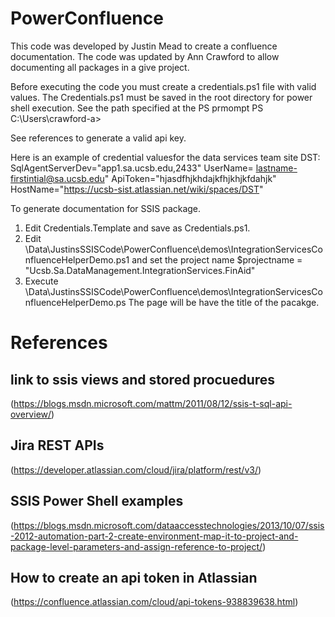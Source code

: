 # PowerConfluence
This code was developed by Justin Mead to create a confluence documentation.
The code was updated by Ann Crawford to allow documenting all packages in a give project.  

Before executing the code you must create a credentials.ps1 file with valid values. The Credentials.ps1 must be saved in the root directory for power shell execution. See the path specified at the PS prmompt PS C:\Users\crawford-a>

See references to generate a valid api key. 

Here is an example of credential valuesfor the data services team site DST:
    SqlAgentServerDev="app1.sa.ucsb.edu,2433"
    UserName= lastname-firstintial@sa.ucsb.edu"
    ApiToken="hjasdfhjkhdajkfhjkhjkfdahjk"
    HostName="https://ucsb-sist.atlassian.net/wiki/spaces/DST"

To generate documentation for SSIS package.
 1. Edit Credentials.Template and save as Credentials.ps1.
 2. Edit \Data\JustinsSSISCode\PowerConfluence\demos\IntegrationServicesConfluenceHelperDemo.ps1 and set the project name $projectname = "Ucsb.Sa.DataManagement.IntegrationServices.FinAid"
 3. Execute \Data\JustinsSSISCode\PowerConfluence\demos\IntegrationServicesConfluenceHelperDemo.ps
The page will be have the title of the pacakge.

# References

## link to ssis views and stored procuedures 
(https://blogs.msdn.microsoft.com/mattm/2011/08/12/ssis-t-sql-api-overview/)
## Jira REST APIs
(https://developer.atlassian.com/cloud/jira/platform/rest/v3/)
## SSIS Power Shell examples
(https://blogs.msdn.microsoft.com/dataaccesstechnologies/2013/10/07/ssis-2012-automation-part-2-create-environment-map-it-to-project-and-package-level-parameters-and-assign-reference-to-project/)
## How to create an api token in Atlassian
(https://confluence.atlassian.com/cloud/api-tokens-938839638.html)

